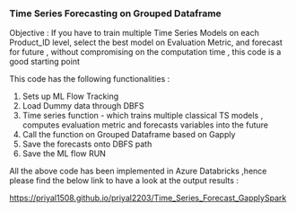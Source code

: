 ###  Time Series Forecasting on Grouped Dataframe ### 

Objective  :  If you have to train multiple Time Series Models on each Product_ID level, select the best model on Evaluation Metric, and forecast for future ,
without compromising on the computation time  , this code is a good starting point

This code has the following functionalities  :  

1. Sets up ML Flow Tracking  
2. Load Dummy data through DBFS 
3. Time series function - which trains multiple classical TS models , computes evaluation metric and forecasts variables into the future 
4. Call the function on Grouped Dataframe based on Gapply  
5. Save the forecasts onto DBFS path  
6. Save the ML flow RUN


All the above code has been implemented in Azure Databricks ,hence please find the below link  to have a look at the output results : 

https://priyal1508.github.io/priyal2203/Time_Series_Forecast_GapplySpark

